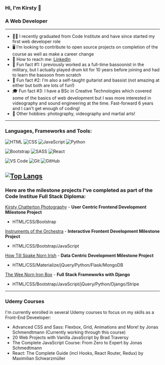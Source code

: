### Hi, I'm Kirsty 👋
### A Web Developer

---

- 👩‍💻 I recently graduated from Code Institute and have since started my first web developer role
- 🖥 I’m looking to contribute to open source projects on completion of the course as well as make a career change
- 📨 How to reach me: [LinkedIn](https://www.linkedin.com/in/kirsty-chatterton-154781a4/)
- 🥁 Fun fact #1: I previously worked as a full-time bassoonist in the military, but I actually played drum kit for 10 years before joining and had to learn the bassoon from scratch
- 🎸 Fun fact #2: I'm also a self-taught guitarist and bassist (not amazing at either but both are lots of fun!)
- 🎓 Fun fact #3: I have a BSc in Creative Technologies which covered some of the basics of web development but I was more interested in videography and sound engineering at the time. Fast-forward 6 years and I can't get enough of coding! 
- 📸 Other hobbies: photography, videography and martial arts! 

---

### Languages, Frameworks and Tools:

![HTML](https://img.shields.io/badge/-HTML5-E34F26?logo=html5&logoColor=white&style=for-the-badge)
![CSS](https://img.shields.io/badge/-CSS3-1572B6?logo=css3&logoColor=white&style=for-the-badge)
![JavaScript](https://img.shields.io/badge/-JavaScript-F7DF1E?logo=javascript&logoColor=white&style=for-the-badge)
![Python](https://img.shields.io/badge/-Python-3776AB?logo=python&logoColor=white&style=for-the-badge)

![Bootstrap](https://img.shields.io/badge/-Bootstrap-7952B3?logo=bootstrap&logoColor=white&style=for-the-badge)
![SASS](https://img.shields.io/badge/-sass-CC6699?logo=sass&logoColor=white&style=for-the-badge)
![React](https://img.shields.io/badge/React-20232A?style=for-the-badge&logo=react&logoColor=61DAFB)

![VS Code](https://img.shields.io/badge/-VS%20Code-007ACC?logo=visual-studio-code&logoColor=white&style=for-the-badge)
![Git](https://img.shields.io/badge/-Git-F05032?logo=git&logoColor=white&style=for-the-badge)
![GitHub](https://img.shields.io/badge/-GitHub-181717?logo=github&logoColor=white&style=for-the-badge)

[![Top Langs](https://github-readme-stats.vercel.app/api/top-langs/?username=KirstChat&layout=compact&theme=dark)](https://github.com/KirstChat/github-readme-stats)
---

### Here are the milestone projects I've completed as part of the Code Institue Full Stack Diploma:
  
[Kirsty Chatterton Photography](https://github.com/KirstChat/kirsty-chatterton-photography) - **User Centric Frontend Development Milestone Project** 
- HTML/CSS/Bootstrap

[Instruments of the Orchestra](https://github.com/KirstChat/instruments-of-the-orchestra) - **Interactive Frontent Development Milestone Project**
- HTML/CSS/Bootstrap/JavaScript

[How Till Spake Norn Irish](https://github.com/KirstChat/how-till-spake-norn-irish) - **Data Centric Development Milestone Project**
- HTML/CSS/Materialize/jQuery/Python/Flask/MongoDB

[The Wee Norn Iron Box](https://github.com/KirstChat/the-wee-norn-iron-box) - **Full Stack Frameworks with Django**
- HTML/CSS/Bootstrap/JavaScript/jQuery/Python/Django/Stripe

---

### Udemy Courses

I'm currently enrolled in several Udemy courses to focus on my skills as a Front-End Deveeloper:

- Advanced CSS and Sass: Flexbox, Grid, Animations and More! by Jonas Schmendtmann (Currently working through this course)
- 20 Web Projects with Vanilla JavaScript by Brad Traversy
- The Complete JavaScript Course: From Zero to Expert by Jonas Schmedtmann
- React: The Complete Guide (incl Hooks, React Router, Redux) by Maximilian Schwarzmüller
